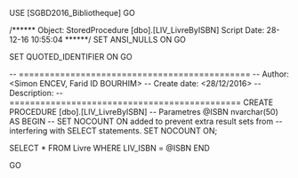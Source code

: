 USE [SGBD2016_Bibliotheque]
GO

/****** Object:  StoredProcedure [dbo].[LIV_LivreByISBN]    Script Date: 28-12-16 10:55:04 ******/
SET ANSI_NULLS ON
GO

SET QUOTED_IDENTIFIER ON
GO

-- =============================================
-- Author:		<Simon ENCEV, Farid ID BOURHIM>
-- Create date: <28/12/2016>
-- Description:	<PROCEDURE QUI RETOURNE UN LIVRE PAR SON ISBN>
-- =============================================
CREATE PROCEDURE [dbo].[LIV_LivreByISBN] 
	-- Parametres
	@ISBN nvarchar(50)
AS
BEGIN
	-- SET NOCOUNT ON added to prevent extra result sets from
	-- interfering with SELECT statements.
	SET NOCOUNT ON;

   SELECT * FROM Livre WHERE LIV_ISBN = @ISBN
END

GO


